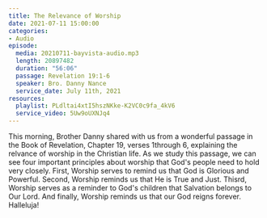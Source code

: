 ```yaml
---
title: The Relevance of Worship
date: 2021-07-11 15:00:00
categories:
- Audio
episode:
  media: 20210711-bayvista-audio.mp3
  length: 20897482
  duration: "56:06"
  passage: Revelation 19:1-6
  speaker: Bro. Danny Nance
  service_date: July 11th, 2021
resources:
  playlist: PLdltai4xtI5hszNKke-K2VC0c9fa_4kV6
  service_video: 5Uw9oUXNJq4
---
```

This morning, Brother Danny shared with us from a wonderful passage in the Book of Revelation, Chapter 19, verses 1through 6, explaining the relvance of worship in the Christian life.  As we study this passage, we can see four important principles about worship that God's people need to hold very closely.  First, Worship serves to remind us that God is Glorious and Powerful.  Second, Worship reminds us that He is True and Just.  Thisrd, Worship serves as a reminder to God's children that Salvation belongs to Our Lord.  And finally, Worship reminds us that our God reigns forever.  Halleluja!
